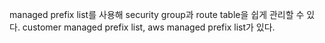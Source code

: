 managed prefix list를 사용해 security group과 route table을 쉽게 관리할 수 있다. customer managed prefix list, aws managed prefix list가 있다.